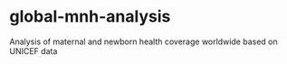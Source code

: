 # global-mnh-analysis
Analysis of maternal and newborn health coverage worldwide based on UNICEF data
